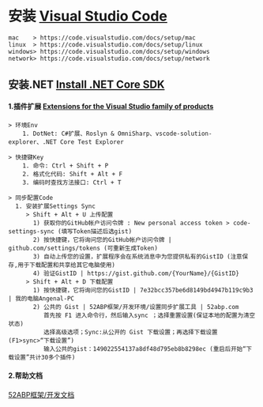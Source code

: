 
# **安装 [Visual Studio Code](https://github.com/microsoft/vscode)**

~~~
mac    > https://code.visualstudio.com/docs/setup/mac
linux  > https://code.visualstudio.com/docs/setup/linux
windows> https://code.visualstudio.com/docs/setup/windows
network> https://code.visualstudio.com/docs/setup/network
~~~

##  安装.NET [Install .NET Core SDK](https://www.microsoft.com/net/learn/dotnet/hello-world-tutorial)

####  1.插件扩展 [Extensions for the Visual Studio family of products](https://marketplace.visualstudio.com/vscode)

~~~
> 环境Env
    1. DotNet: C#扩展、Roslyn & OmniSharp、vscode-solution-explorer、.NET Core Test Explorer

> 快捷键Key
    1. 命令: Ctrl + Shift + P
    2. 格式化代码: Shift + Alt + F
    3. 编码时查找方法接口: Ctrl + T

> 同步配置Code
  1. 安装扩展Settings Sync
     > Shift + Alt + U 上传配置
       1) 获取你的GitHub帐户访问令牌 : New personal access token > code-settings-sync (填写Token描述后选gist)
       2) 按快捷键，它将询问您的GitHub帐户访问令牌 | github.com/settings/tokens (可重新生成Token)
       3) 自动上传您的设置，扩展程序会在系统消息中为您提供私有的GistID (注意保存,用于下载配置和共享给其它电脑使用)
       4) 验证GistID | https://gist.github.com/{YourName}/{GistID}
     > Shift + Alt + D 下载配置
       1) 按快捷键，它将询问您的GistID | 7e32bcc357be6d8149bd4947b119c9b3 | 我的电脑Angenal-PC
       2) 公共的 Gist | 52ABP框架/开发环境/设置同步扩展工具 | 52abp.com
          首先按 F1 进入命令行，然后输入sync ；选择重置设置(保证本地的配置为清空状态)
          选择高级选项；Sync:从公开的 Gist 下载设置；再选择下载设置(F1>sync>“下载设置”)
          输入公共的gist：149022554137a8df48d795eb8b8298ec (重启后开始“下载设置”共计30多个插件)

 ~~~

####  2.帮助文档
  [52ABP框架/开发文档](https://gitee.com/aiabpedu/dashboard/wikis/aiabpedu%2F52abp_framework_programming?doc_id=183193&sort_id=833878)

